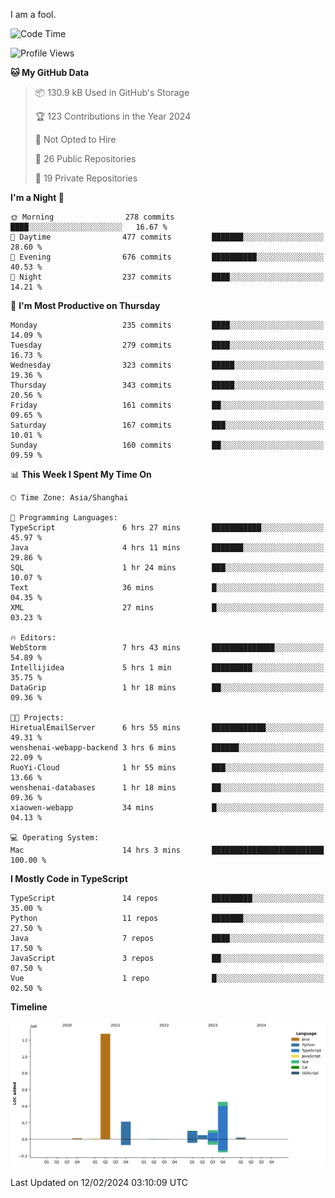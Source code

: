 I am a fool.

<!--START_SECTION:waka-->
![Code Time](http://img.shields.io/badge/Code%20Time-1%2C195%20hrs%2038%20mins-blue)

![Profile Views](http://img.shields.io/badge/Profile%20Views-0-blue)

**🐱 My GitHub Data** 

> 📦 130.9 kB Used in GitHub's Storage 
 > 
> 🏆 123 Contributions in the Year 2024
 > 
> 🚫 Not Opted to Hire
 > 
> 📜 26 Public Repositories 
 > 
> 🔑 19 Private Repositories 
 > 
**I'm a Night 🦉** 

```text
🌞 Morning                278 commits         ████░░░░░░░░░░░░░░░░░░░░░   16.67 % 
🌆 Daytime                477 commits         ███████░░░░░░░░░░░░░░░░░░   28.60 % 
🌃 Evening                676 commits         ██████████░░░░░░░░░░░░░░░   40.53 % 
🌙 Night                  237 commits         ████░░░░░░░░░░░░░░░░░░░░░   14.21 % 
```
📅 **I'm Most Productive on Thursday** 

```text
Monday                   235 commits         ████░░░░░░░░░░░░░░░░░░░░░   14.09 % 
Tuesday                  279 commits         ████░░░░░░░░░░░░░░░░░░░░░   16.73 % 
Wednesday                323 commits         █████░░░░░░░░░░░░░░░░░░░░   19.36 % 
Thursday                 343 commits         █████░░░░░░░░░░░░░░░░░░░░   20.56 % 
Friday                   161 commits         ██░░░░░░░░░░░░░░░░░░░░░░░   09.65 % 
Saturday                 167 commits         ███░░░░░░░░░░░░░░░░░░░░░░   10.01 % 
Sunday                   160 commits         ██░░░░░░░░░░░░░░░░░░░░░░░   09.59 % 
```


📊 **This Week I Spent My Time On** 

```text
🕑︎ Time Zone: Asia/Shanghai

💬 Programming Languages: 
TypeScript               6 hrs 27 mins       ███████████░░░░░░░░░░░░░░   45.97 % 
Java                     4 hrs 11 mins       ███████░░░░░░░░░░░░░░░░░░   29.86 % 
SQL                      1 hr 24 mins        ███░░░░░░░░░░░░░░░░░░░░░░   10.07 % 
Text                     36 mins             █░░░░░░░░░░░░░░░░░░░░░░░░   04.35 % 
XML                      27 mins             █░░░░░░░░░░░░░░░░░░░░░░░░   03.23 % 

🔥 Editors: 
WebStorm                 7 hrs 43 mins       ██████████████░░░░░░░░░░░   54.89 % 
Intellijidea             5 hrs 1 min         █████████░░░░░░░░░░░░░░░░   35.75 % 
DataGrip                 1 hr 18 mins        ██░░░░░░░░░░░░░░░░░░░░░░░   09.36 % 

🐱‍💻 Projects: 
HiretualEmailServer      6 hrs 55 mins       ████████████░░░░░░░░░░░░░   49.31 % 
wenshenai-webapp-backend 3 hrs 6 mins        ██████░░░░░░░░░░░░░░░░░░░   22.09 % 
RuoYi-Cloud              1 hr 55 mins        ███░░░░░░░░░░░░░░░░░░░░░░   13.66 % 
wenshenai-databases      1 hr 18 mins        ██░░░░░░░░░░░░░░░░░░░░░░░   09.36 % 
xiaowen-webapp           34 mins             █░░░░░░░░░░░░░░░░░░░░░░░░   04.13 % 

💻 Operating System: 
Mac                      14 hrs 3 mins       █████████████████████████   100.00 % 
```

**I Mostly Code in TypeScript** 

```text
TypeScript               14 repos            █████████░░░░░░░░░░░░░░░░   35.00 % 
Python                   11 repos            ███████░░░░░░░░░░░░░░░░░░   27.50 % 
Java                     7 repos             ████░░░░░░░░░░░░░░░░░░░░░   17.50 % 
JavaScript               3 repos             ██░░░░░░░░░░░░░░░░░░░░░░░   07.50 % 
Vue                      1 repo              █░░░░░░░░░░░░░░░░░░░░░░░░   02.50 % 
```



**Timeline**

![Lines of Code chart](https://raw.githubusercontent.com/VeejaLiu/VeejaLiu/master/assets/bar_graph.png)


 Last Updated on 12/02/2024 03:10:09 UTC
<!--END_SECTION:waka-->
